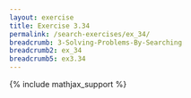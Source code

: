 ```yaml
---
layout: exercise
title: Exercise 3.34
permalink: /search-exercises/ex_34/
breadcrumb: 3-Solving-Problems-By-Searching
breadcrumb2: ex_34
breadcrumb5: ex3.34
---
```


{% include mathjax_support %}


